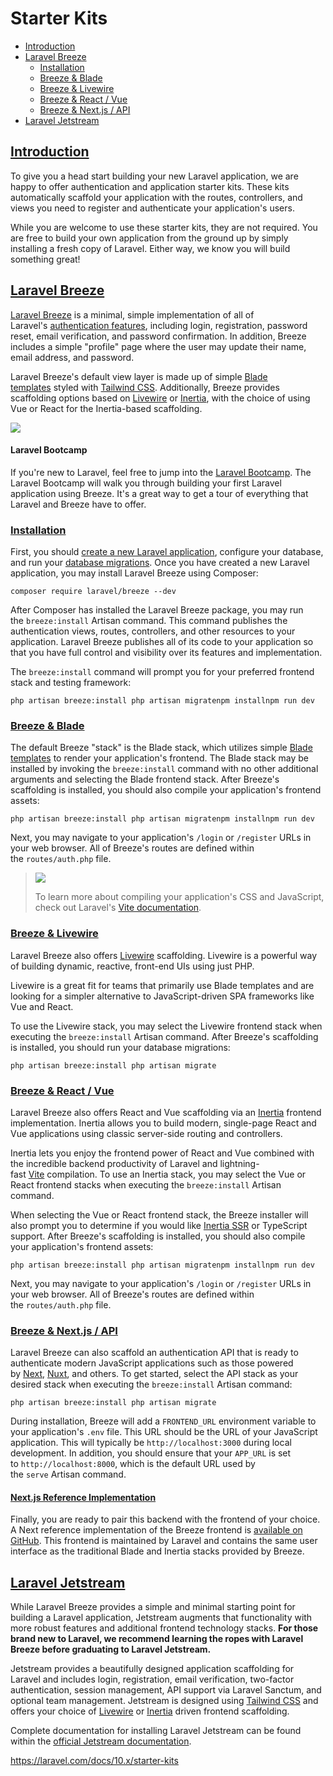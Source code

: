 # Starter Kits

- [Introduction](https://laravel.com/docs/10.x/starter-kits#introduction)
- [Laravel Breeze](https://laravel.com/docs/10.x/starter-kits#laravel-breeze)
    - [Installation](https://laravel.com/docs/10.x/starter-kits#laravel-breeze-installation)
    - [Breeze & Blade](https://laravel.com/docs/10.x/starter-kits#breeze-and-blade)
    - [Breeze & Livewire](https://laravel.com/docs/10.x/starter-kits#breeze-and-livewire)
    - [Breeze & React / Vue](https://laravel.com/docs/10.x/starter-kits#breeze-and-inertia)
    - [Breeze & Next.js / API](https://laravel.com/docs/10.x/starter-kits#breeze-and-next)
- [Laravel Jetstream](https://laravel.com/docs/10.x/starter-kits#laravel-jetstream)

## [Introduction](https://laravel.com/docs/10.x/starter-kits#introduction)

To give you a head start building your new Laravel application, we are happy to offer authentication and application starter kits. These kits automatically scaffold your application with the routes, controllers, and views you need to register and authenticate your application's users.

While you are welcome to use these starter kits, they are not required. You are free to build your own application from the ground up by simply installing a fresh copy of Laravel. Either way, we know you will build something great!

## [Laravel Breeze](https://laravel.com/docs/10.x/starter-kits#laravel-breeze)

[Laravel Breeze](https://github.com/laravel/breeze) is a minimal, simple implementation of all of Laravel's [authentication features](https://laravel.com/docs/10.x/authentication), including login, registration, password reset, email verification, and password confirmation. In addition, Breeze includes a simple "profile" page where the user may update their name, email address, and password.

Laravel Breeze's default view layer is made up of simple [Blade templates](https://laravel.com/docs/10.x/blade) styled with [Tailwind CSS](https://tailwindcss.com/). Additionally, Breeze provides scaffolding options based on [Livewire](https://livewire.laravel.com/) or [Inertia](https://inertiajs.com/), with the choice of using Vue or React for the Inertia-based scaffolding.

![](https://laravel.com/img/docs/breeze-register.png)

#### Laravel Bootcamp

If you're new to Laravel, feel free to jump into the [Laravel Bootcamp](https://bootcamp.laravel.com/). The Laravel Bootcamp will walk you through building your first Laravel application using Breeze. It's a great way to get a tour of everything that Laravel and Breeze have to offer.

### [Installation](https://laravel.com/docs/10.x/starter-kits#laravel-breeze-installation)

First, you should [create a new Laravel application](https://laravel.com/docs/10.x/installation), configure your database, and run your [database migrations](https://laravel.com/docs/10.x/migrations). Once you have created a new Laravel application, you may install Laravel Breeze using Composer:

```
composer require laravel/breeze --dev
```

After Composer has installed the Laravel Breeze package, you may run the `breeze:install` Artisan command. This command publishes the authentication views, routes, controllers, and other resources to your application. Laravel Breeze publishes all of its code to your application so that you have full control and visibility over its features and implementation.

The `breeze:install` command will prompt you for your preferred frontend stack and testing framework:

```
php artisan breeze:install php artisan migratenpm installnpm run dev
```

### [Breeze & Blade](https://laravel.com/docs/10.x/starter-kits#breeze-and-blade)

The default Breeze "stack" is the Blade stack, which utilizes simple [Blade templates](https://laravel.com/docs/10.x/blade) to render your application's frontend. The Blade stack may be installed by invoking the `breeze:install` command with no other additional arguments and selecting the Blade frontend stack. After Breeze's scaffolding is installed, you should also compile your application's frontend assets:

```
php artisan breeze:install php artisan migratenpm installnpm run dev
```

Next, you may navigate to your application's `/login` or `/register` URLs in your web browser. All of Breeze's routes are defined within the `routes/auth.php` file.

> ![](https://laravel.com/img/callouts/lightbulb.min.svg)
> 
> To learn more about compiling your application's CSS and JavaScript, check out Laravel's [Vite documentation](https://laravel.com/docs/10.x/vite#running-vite).

### [Breeze & Livewire](https://laravel.com/docs/10.x/starter-kits#breeze-and-livewire)

Laravel Breeze also offers [Livewire](https://livewire.laravel.com/) scaffolding. Livewire is a powerful way of building dynamic, reactive, front-end UIs using just PHP.

Livewire is a great fit for teams that primarily use Blade templates and are looking for a simpler alternative to JavaScript-driven SPA frameworks like Vue and React.

To use the Livewire stack, you may select the Livewire frontend stack when executing the `breeze:install` Artisan command. After Breeze's scaffolding is installed, you should run your database migrations:

```
php artisan breeze:install php artisan migrate
```

### [Breeze & React / Vue](https://laravel.com/docs/10.x/starter-kits#breeze-and-inertia)

Laravel Breeze also offers React and Vue scaffolding via an [Inertia](https://inertiajs.com/) frontend implementation. Inertia allows you to build modern, single-page React and Vue applications using classic server-side routing and controllers.

Inertia lets you enjoy the frontend power of React and Vue combined with the incredible backend productivity of Laravel and lightning-fast [Vite](https://vitejs.dev/) compilation. To use an Inertia stack, you may select the Vue or React frontend stacks when executing the `breeze:install` Artisan command.

When selecting the Vue or React frontend stack, the Breeze installer will also prompt you to determine if you would like [Inertia SSR](https://inertiajs.com/server-side-rendering) or TypeScript support. After Breeze's scaffolding is installed, you should also compile your application's frontend assets:

```
php artisan breeze:install php artisan migratenpm installnpm run dev
```

Next, you may navigate to your application's `/login` or `/register` URLs in your web browser. All of Breeze's routes are defined within the `routes/auth.php` file.

### [Breeze & Next.js / API](https://laravel.com/docs/10.x/starter-kits#breeze-and-next)

Laravel Breeze can also scaffold an authentication API that is ready to authenticate modern JavaScript applications such as those powered by [Next](https://nextjs.org/), [Nuxt](https://nuxt.com/), and others. To get started, select the API stack as your desired stack when executing the `breeze:install` Artisan command:

```
php artisan breeze:install php artisan migrate
```

During installation, Breeze will add a `FRONTEND_URL` environment variable to your application's `.env` file. This URL should be the URL of your JavaScript application. This will typically be `http://localhost:3000` during local development. In addition, you should ensure that your `APP_URL` is set to `http://localhost:8000`, which is the default URL used by the `serve` Artisan command.

#### [Next.js Reference Implementation](https://laravel.com/docs/10.x/starter-kits#next-reference-implementation)

Finally, you are ready to pair this backend with the frontend of your choice. A Next reference implementation of the Breeze frontend is [available on GitHub](https://github.com/laravel/breeze-next). This frontend is maintained by Laravel and contains the same user interface as the traditional Blade and Inertia stacks provided by Breeze.

## [Laravel Jetstream](https://laravel.com/docs/10.x/starter-kits#laravel-jetstream)

While Laravel Breeze provides a simple and minimal starting point for building a Laravel application, Jetstream augments that functionality with more robust features and additional frontend technology stacks. **For those brand new to Laravel, we recommend learning the ropes with Laravel Breeze before graduating to Laravel Jetstream.**

Jetstream provides a beautifully designed application scaffolding for Laravel and includes login, registration, email verification, two-factor authentication, session management, API support via Laravel Sanctum, and optional team management. Jetstream is designed using [Tailwind CSS](https://tailwindcss.com/) and offers your choice of [Livewire](https://livewire.laravel.com/) or [Inertia](https://inertiajs.com/) driven frontend scaffolding.

Complete documentation for installing Laravel Jetstream can be found within the [official Jetstream documentation](https://jetstream.laravel.com/).

https://laravel.com/docs/10.x/starter-kits